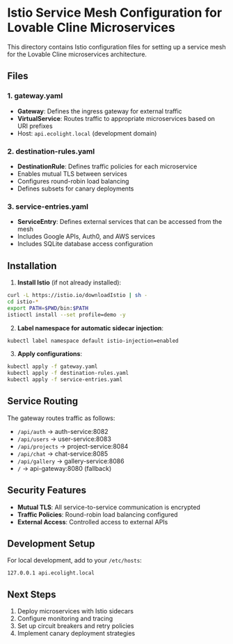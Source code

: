 # Istio Service Mesh Configuration for Lovable Cline Microservices

This directory contains Istio configuration files for setting up a service mesh for the Lovable Cline microservices architecture.

## Files

### 1. gateway.yaml
- **Gateway**: Defines the ingress gateway for external traffic
- **VirtualService**: Routes traffic to appropriate microservices based on URI prefixes
- Host: `api.ecolight.local` (development domain)

### 2. destination-rules.yaml
- **DestinationRule**: Defines traffic policies for each microservice
- Enables mutual TLS between services
- Configures round-robin load balancing
- Defines subsets for canary deployments

### 3. service-entries.yaml
- **ServiceEntry**: Defines external services that can be accessed from the mesh
- Includes Google APIs, Auth0, and AWS services
- Includes SQLite database access configuration

## Installation

1. **Install Istio** (if not already installed):
```bash
curl -L https://istio.io/downloadIstio | sh -
cd istio-*
export PATH=$PWD/bin:$PATH
istioctl install --set profile=demo -y
```

2. **Label namespace for automatic sidecar injection**:
```bash
kubectl label namespace default istio-injection=enabled
```

3. **Apply configurations**:
```bash
kubectl apply -f gateway.yaml
kubectl apply -f destination-rules.yaml
kubectl apply -f service-entries.yaml
```

## Service Routing

The gateway routes traffic as follows:
- `/api/auth` → auth-service:8082
- `/api/users` → user-service:8083  
- `/api/projects` → project-service:8084
- `/api/chat` → chat-service:8085
- `/api/gallery` → gallery-service:8086
- `/` → api-gateway:8080 (fallback)

## Security Features

- **Mutual TLS**: All service-to-service communication is encrypted
- **Traffic Policies**: Round-robin load balancing configured
- **External Access**: Controlled access to external APIs

## Development Setup

For local development, add to your `/etc/hosts`:
```
127.0.0.1 api.ecolight.local
```

## Next Steps

1. Deploy microservices with Istio sidecars
2. Configure monitoring and tracing
3. Set up circuit breakers and retry policies
4. Implement canary deployment strategies
